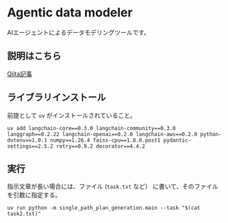 # Agentic data modeler

AIエージェントによるデータモデリングツールです。

## 説明はこちら

[Qiita記事](https://qiita.com/akiraabe/items/b25bcd47978f90319aaf)

## ライブラリインストール

前提として `uv` がインストールされていること。

```console
uv add langchain-core==0.3.0 langchain-community==0.3.0 langgraph==0.2.22 langchain-openai==0.2.0 langchain-aws==0.2.0 python-dotenv==1.0.1 numpy==1.26.4 faiss-cpu==1.8.0.post1 pydantic-settings==2.5.2 retry==0.9.2 decorator==4.4.2
```

## 実行

指示文章が長い場合には、ファイル (`task.txt` など） に書いて、そのファイルを引数に指定する。

```console
uv run python -m single_path_plan_generation.main --task "$(cat task2.txt)"
```
